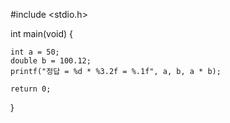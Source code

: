 #include <stdio.h>

int main(void) {

	int a = 50;
	double b = 100.12;
	printf("정답 = %d * %3.2f = %.1f", a, b, a * b);

	return 0;
}
